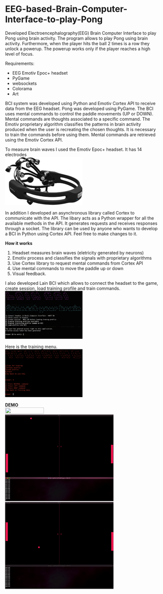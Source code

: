 # EEG-based-Brain-Computer-Interface-to-play-Pong
Developed Electroencephalography(EEG) Brain Computer Interface to play Pong using brain activity.
The program allows to play Pong using brain activity. Furthermore, when the player hits the ball 2 times is a row they unlock a powerup. The powerup works only if the player reaches a high level of focus.

Requirements:
- EEG Emotiv Epoc+ headset
- PyGame
- websockets
- Colorama
- Art

BCI system was developed using Python and Emotiv Cortex API to receive data from the EEG headset. Pong was developed using PyGame. The BCI uses mental commands to control the paddle movements (UP or DOWN). Mental commands are thoughts associated to a specific command. The Emotiv proprietary algorithm classifies the patterns in brain activity produced when the user is recreating the chosen thoughts. It is necessary to train the commands before using them. Mental commands are retrieved using the Emotiv Cortex API.

To measure brain waves I used the Emotiv Epoc+ headset. It has 14 electrodes<br>
<img src="images/emotiv.png" width="50%" height="50%">

In addition I developed an asynchronous library called Cortex to communicate with the API. The libary acts as a Python wrapper for all the available methods in the API. It generates requests and receives responses through a socket. The library can be used by anyone who wants to develop a BCI in Python using Cortex API. Feel free to make changes to it.

<b> How it works </b>
1) Headset measures brain waves (eletricity generated by neurons)
2) Emotiv process and classifies the signals with proprietary algorithms
3) Use Cortex library to request mental commands from Cortex API
4) Use mental commands to move the paddle up or down
5) Visual feedback.

I also developed Lain BCI which allows to connect the headset to the game, create session, load training profile and train commands.<br>
<img src="images/lainbci.png" width="50%" height="50%">
                                                     
Here is the training menu. <br>
<img src="images/training.png" width="50%" height="50%">
                                                      
<b> DEMO </b><br>
<img src="images/second.gif" width="50%" height="50%"><br>
<img src="images/third.gif" width="70%" height="70%">
<img src="images/fourth.gif" width="70%" height="70%">
